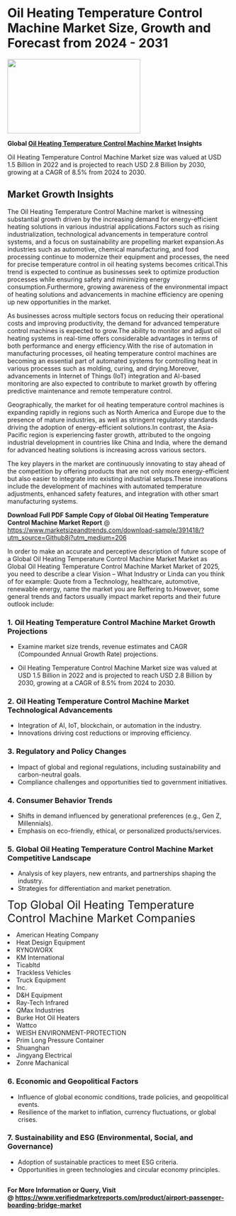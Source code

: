 <H1>Oil Heating Temperature Control Machine Market Size, Growth and Forecast from 2024 - 2031</H1><img class="aligncenter size-medium wp-image-584254" src="https://thirdeyenews.in/wp-content/uploads/2024/09/Global-Market-Research-300x168.jpeg" alt="" width="300" height="168" /><p><strong>Global&nbsp;<a href="https://www.marketsizeandtrends.com/download-sample/391418/?utm_source=Github8j?utm_medium=206">Oil Heating Temperature Control Machine Market</a> Insights</strong></p><p>Oil Heating Temperature Control Machine Market size was valued at USD 1.5 Billion in 2022 and is projected to reach USD 2.8 Billion by 2030, growing at a CAGR of 8.5% from 2024 to 2030.</p><p><h2>Market Growth Insights</h2> <p>The Oil Heating Temperature Control Machine market is witnessing substantial growth driven by the increasing demand for energy-efficient heating solutions in various industrial applications.Factors such as rising industrialization, technological advancements in temperature control systems, and a focus on sustainability are propelling market expansion.As industries such as automotive, chemical manufacturing, and food processing continue to modernize their equipment and processes, the need for precise temperature control in oil heating systems becomes critical.This trend is expected to continue as businesses seek to optimize production processes while ensuring safety and minimizing energy consumption.Furthermore, growing awareness of the environmental impact of heating solutions and advancements in machine efficiency are opening up new opportunities in the market.</p> <p>As businesses across multiple sectors focus on reducing their operational costs and improving productivity, the demand for advanced temperature control machines is expected to grow.The ability to monitor and adjust oil heating systems in real-time offers considerable advantages in terms of both performance and energy efficiency.With the rise of automation in manufacturing processes, oil heating temperature control machines are becoming an essential part of automated systems for controlling heat in various processes such as molding, curing, and drying.Moreover, advancements in Internet of Things (IoT) integration and AI-based monitoring are also expected to contribute to market growth by offering predictive maintenance and remote temperature control.</p> <p>Geographically, the market for oil heating temperature control machines is expanding rapidly in regions such as North America and Europe due to the presence of mature industries, as well as stringent regulatory standards driving the adoption of energy-efficient solutions.In contrast, the Asia-Pacific region is experiencing faster growth, attributed to the ongoing industrial development in countries like China and India, where the demand for advanced heating solutions is increasing across various sectors.</p> <p>The key players in the market are continuously innovating to stay ahead of the competition by offering products that are not only more energy-efficient but also easier to integrate into existing industrial setups.These innovations include the development of machines with automated temperature adjustments, enhanced safety features, and integration with other smart manufacturing systems.</p> <p><span class=""><strong>Download Full PDF Sample Copy of Global Oil Heating Temperature Control Machine Market Report</strong> @ <a href="https://www.marketsizeandtrends.com/download-sample/391418/?utm_source=Github8j?utm_medium=206" target="_blank">https://www.marketsizeandtrends.com/download-sample/391418/?utm_source=Github8j?utm_medium=206</a></span></p><p>In order to make an accurate and perceptive description of future scope of a Global&nbsp;Oil Heating Temperature Control Machine Market Market as Global&nbsp;Oil Heating Temperature Control Machine Market Market of 2025, you need to describe a clear Vision &ndash; What Industry or Linda can you think of for example: Quote from a Technology, healthcare, automotive, renewable energy, name the market you are Reffering to.However, some general trends and factors usually impact market reports and their future outlook include:</p><h3>1.&nbsp;<strong>Oil Heating Temperature Control Machine Market Growth Projections</strong></h3><ul><li>Examine market size trends, revenue estimates and CAGR (Compounded Annual Growth Rate) projections.</li><li><p>Oil Heating Temperature Control Machine Market size was valued at USD 1.5 Billion in 2022 and is projected to reach USD 2.8 Billion by 2030, growing at a CAGR of 8.5% from 2024 to 2030.</p></li></ul><h3>2.&nbsp;<strong>Oil Heating Temperature Control Machine Market Technological Advancements</strong></h3><ul><li>Integration of AI, IoT, blockchain, or automation in the industry.</li><li>Innovations driving cost reductions or improving efficiency.</li></ul><h3>3.&nbsp;<strong>Regulatory and Policy Changes</strong></h3><ul><li>Impact of global and regional regulations, including sustainability and carbon-neutral goals.</li><li>Compliance challenges and opportunities tied to government initiatives.</li></ul><h3>4.&nbsp;<strong>Consumer Behavior Trends</strong></h3><ul><li>Shifts in demand influenced by generational preferences (e.g., Gen Z, Millennials).</li><li>Emphasis on eco-friendly, ethical, or personalized products/services.</li></ul><h3>5.&nbsp;<strong>Global Oil Heating Temperature Control Machine Market Competitive Landscape</strong></h3><ul><li>Analysis of key players, new entrants, and partnerships shaping the industry.</li><li>Strategies for differentiation and market penetration.</li></ul><p data-pm-slice="1 1 []"><span style="color: inherit; font-family: inherit; font-size: 25px;">Top Global Oil Heating Temperature Control Machine Market Companies</span></p><div class="" data-test-id=""><p><li>American Heating Company</li><li> Heat Design Equipment</li><li> RYNOWORX</li><li> KM International</li><li> Ticabltd</li><li> Trackless Vehicles</li><li> Truck Equipment</li><li> Inc.</li><li> D&H Equipment</li><li> Ray-Tech Infrared</li><li> QMax Industries</li><li> Burke Hot Oil Heaters</li><li> Wattco</li><li> WEISH ENVIRONMENT-PROTECTION</li><li> Prim Long Pressure Container</li><li> Shuanghan</li><li> Jingyang Electrical</li><li> Zonre Machanical</li></p></div><h3>6.&nbsp;<strong>Economic and Geopolitical Factors</strong></h3><ul><li>Influence of global economic conditions, trade policies, and geopolitical events.</li><li>Resilience of the market to inflation, currency fluctuations, or global crises.</li></ul><h3>7.&nbsp;<strong>Sustainability and ESG (Environmental, Social, and Governance)</strong></h3><ul><li>Adoption of sustainable practices to meet ESG criteria.</li><li>Opportunities in green technologies and circular economy principles.</li></ul><h2><strong style="font-size: 14px;">For More Information or Query, Visit @&nbsp;</strong><a style="background-color: #ffffff; font-size: 14px;" href="https://www.marketsizeandtrends.com/report/oil-heating-temperature-control-machine-market/" target="_blank">https://www.verifiedmarketreports.com/product/airport-passenger-boarding-bridge-market</a></h2>